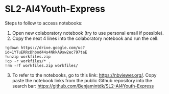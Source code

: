 # SL2-AI4Youth-Express

Steps to follow to access notebooks:
1) Open new colaboratory notebook (try to use personal email if possible).
2) Copy the next 4 lines into the colaboratory notebook and run the cell:

```
!gdown https://drive.google.com/uc?id=1YTuERRcDhbod44s4NkkA9sw2ec797taE
!unzip workfiles.zip
!cp -r workfiles/* .
!rm -rf workfiles.zip workfiles/
```

3) To refer to the notebooks, go to this link: https://nbviewer.org/. Copy paste the notebook links from the public Github repository into the search bar: https://github.com/Benjamintdk/SL2-AI4Youth-Express
